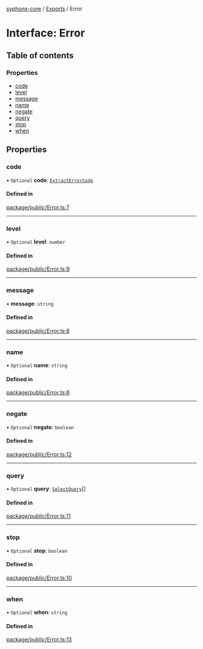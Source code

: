 [syphonx-core](../README.md) / [Exports](../modules.md) / Error

# Interface: Error

## Table of contents

### Properties

- [code](Error.md#code)
- [level](Error.md#level)
- [message](Error.md#message)
- [name](Error.md#name)
- [negate](Error.md#negate)
- [query](Error.md#query)
- [stop](Error.md#stop)
- [when](Error.md#when)

## Properties

### code

• `Optional` **code**: [`ExtractErrorCode`](../modules.md#extracterrorcode)

#### Defined in

[package/public/Error.ts:7](https://github.com/dtempx/syphonx-core/blob/4b1bb7c/package/public/Error.ts#L7)

___

### level

• `Optional` **level**: `number`

#### Defined in

[package/public/Error.ts:9](https://github.com/dtempx/syphonx-core/blob/4b1bb7c/package/public/Error.ts#L9)

___

### message

• **message**: `string`

#### Defined in

[package/public/Error.ts:8](https://github.com/dtempx/syphonx-core/blob/4b1bb7c/package/public/Error.ts#L8)

___

### name

• `Optional` **name**: `string`

#### Defined in

[package/public/Error.ts:6](https://github.com/dtempx/syphonx-core/blob/4b1bb7c/package/public/Error.ts#L6)

___

### negate

• `Optional` **negate**: `boolean`

#### Defined in

[package/public/Error.ts:12](https://github.com/dtempx/syphonx-core/blob/4b1bb7c/package/public/Error.ts#L12)

___

### query

• `Optional` **query**: [`SelectQuery`](../modules.md#selectquery)[]

#### Defined in

[package/public/Error.ts:11](https://github.com/dtempx/syphonx-core/blob/4b1bb7c/package/public/Error.ts#L11)

___

### stop

• `Optional` **stop**: `boolean`

#### Defined in

[package/public/Error.ts:10](https://github.com/dtempx/syphonx-core/blob/4b1bb7c/package/public/Error.ts#L10)

___

### when

• `Optional` **when**: `string`

#### Defined in

[package/public/Error.ts:13](https://github.com/dtempx/syphonx-core/blob/4b1bb7c/package/public/Error.ts#L13)
